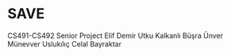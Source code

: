# SAVE
CS491-CS492 Senior Project
Elif Demir
Utku Kalkanlı
Büşra Ünver
Münevver Uslukılıç
Celal Bayraktar
